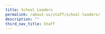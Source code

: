 ```yaml
---
title: School Leaders
permalink: /about-us/staff/school-leaders/
description: ""
third_nav_title: Staff
---
```

